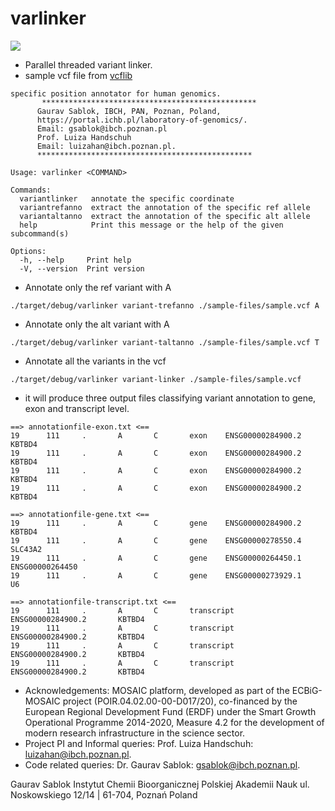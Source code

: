 # varlinker

![](https://github.com/IBCHgenomic/eVaiutilities/blob/main/logo.png)

- Parallel threaded variant linker.
- sample vcf file from [vcflib](https://github.com/vcflib/vcflib/blob/master/samples/sample.vcf)


```
specific position annotator for human genomics.
       ************************************************
      Gaurav Sablok, IBCH, PAN, Poznan, Poland,
      https://portal.ichb.pl/laboratory-of-genomics/.
      Email: gsablok@ibch.poznan.pl
      Prof. Luiza Handschuh
      Email: luizahan@ibch.poznan.pl.
      ************************************************

Usage: varlinker <COMMAND>

Commands:
  variantlinker   annotate the specific coordinate
  variantrefanno  extract the annotation of the specific ref allele
  variantaltanno  extract the annotation of the specific alt allele
  help            Print this message or the help of the given subcommand(s)

Options:
  -h, --help     Print help
  -V, --version  Print version
```

- Annotate only the ref variant with A
```
./target/debug/varlinker variant-trefanno ./sample-files/sample.vcf A
```

- Annotate only the alt variant with A
```
./target/debug/varlinker variant-taltanno ./sample-files/sample.vcf T
```
- Annotate all the variants in the vcf
```
./target/debug/varlinker variant-linker ./sample-files/sample.vcf
```

- it will produce three output files classifying variant annotation to gene, exon and transcript level.

```
==> annotationfile-exon.txt <==
19      111     .       A       C       exon    ENSG00000284900.2       KBTBD4
19      111     .       A       C       exon    ENSG00000284900.2       KBTBD4
19      111     .       A       C       exon    ENSG00000284900.2       KBTBD4
19      111     .       A       C       exon    ENSG00000284900.2       KBTBD4

==> annotationfile-gene.txt <==
19      111     .       A       C       gene    ENSG00000284900.2       KBTBD4
19      111     .       A       C       gene    ENSG00000278550.4       SLC43A2
19      111     .       A       C       gene    ENSG00000264450.1       ENSG00000264450
19      111     .       A       C       gene    ENSG00000273929.1       U6

==> annotationfile-transcript.txt <==
19      111     .       A       C       transcript      ENSG00000284900.2       KBTBD4
19      111     .       A       C       transcript      ENSG00000284900.2       KBTBD4
19      111     .       A       C       transcript      ENSG00000284900.2       KBTBD4
19      111     .       A       C       transcript      ENSG00000284900.2       KBTBD4
```

- Acknowledgements: MOSAIC platform, developed as part of the ECBiG-MOSAIC project (POIR.04.02.00-00-D017/20), co-financed by the European Regional Development Fund (ERDF) under the Smart Growth Operational Programme 2014-2020, Measure 4.2 for the development of modern research infrastructure in the science sector.
- Project PI and Informal queries: Prof. Luiza Handschuh: luizahan@ibch.poznan.pl.
- Code related queries: Dr. Gaurav Sablok: gsablok@ibch.poznan.pl.

Gaurav Sablok Instytut Chemii Bioorganicznej Polskiej Akademii Nauk ul. Noskowskiego 12/14 | 61-704, Poznań Poland
